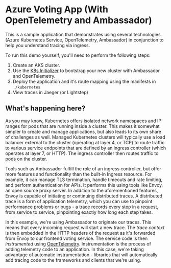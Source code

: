 # Azure Voting App (With OpenTelemetry and Ambassador)

This is a sample application that demonstrates using several technologies (Azure Kubernetes Service, OpenTelemetry, Ambassador) in conjunction to help you understand tracing via ingress.

To run this demo yourself, you'll need to perform the following steps:

1. Create an AKS cluster.
2. Use the [K8s Initializer](https://app.getambassador.io/initializer/) to bootstrap your new cluster with Ambassador and OpenTelemetry.
3. Deploy the application and it's route mapping using the manifests in `./kubernetes`
4. View traces in Jaeger (or Lightstep)

## What's happening here?

As you may know, Kubernetes offers isolated network namespaces and IP ranges for pods that are running inside a cluster. This makes it somewhat simpler to create and manage applications, but also leads to its own share of challenges as well. Managed Kubernetes clusters will typically use a load balancer external to the cluster (operating at layer 4, or TCP) to route traffic to various service endpoints that are defined by an ingress controller (which operates at layer 7, or HTTP). The ingress controller then routes traffic to pods on the cluster. 

Tools such as Ambassador fulfill the role of an ingress controller, but offer more features and functionality than the built-in Ingress resource. For example, it can manage TLS termination, handle timeouts and rate limiting, and perform authentication for APIs. It performs this using tools like Envoy, an open source proxy server. In addition to the aforementioned features, Envoy is capable of initiating or continuing distributed traces. A distributed trace is a form of application telemetry, which you can use to pinpoint performance problems or bugs - a trace records every step in a request, from service to service, pinpointing exactly how long each step takes.

In this example, we're using Ambassador to originate our traces. This means that every incoming request will start a new trace. The _trace context_ is then embedded in the HTTP headers of the request as it's forwarded from Envoy to our frontend voting service. The service code is then _instrumented_ using [OpenTelemetry](https://opentelemetry.io). Instrumentation is the process of adding telemetry code to an application. In this case, we're taking advantage of automatic instrumentation - libraries that will automatically add tracing code to the frameworks and clients that we're using.

